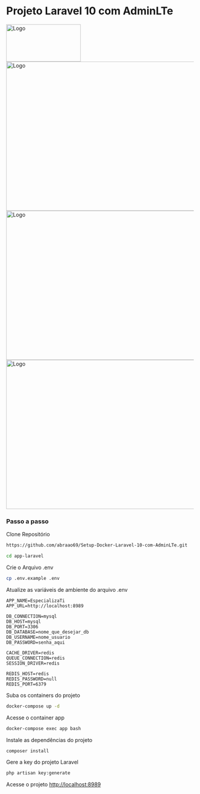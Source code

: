 # Projeto Laravel 10 com AdminLTe
<div style="display: flex; align-items: center;">
  <img src="https://github.com/abraao69/Setup-Docker-PHP-7.4/blob/master/logo.png" alt="Logo" width="200" height="100">
  <br><br>
</div>
<img src="https://www.desarrollolibre.net/public/images/example/laravel/laravel-breeze-genera-un-sistema-de-autenticacion-y-configura-tailwindcss.png" alt="Logo" width="1000" height="400">
<img src="https://github.com/abraao69/Setup-Docker-Login-e-Register-com-Laravel-11-utilizando-Breeze/blob/main/screen02%20(9).jpg" alt="Logo" width="1000" height="400">
<img src="https://github.com/abraao69/Setup-Docker-Login-e-Register-com-Laravel-11-utilizando-Breeze/blob/main/screen05.jpg" alt="Logo" width="1000" height="400">

### Passo a passo
Clone Repositório
```sh
https://github.com/abraao69/Setup-Docker-Laravel-10-com-AdminLTe.git
```
```sh
cd app-laravel
```


Crie o Arquivo .env
```sh
cp .env.example .env
```


Atualize as variáveis de ambiente do arquivo .env
```dosini
APP_NAME=EspecializaTi
APP_URL=http://localhost:8989

DB_CONNECTION=mysql
DB_HOST=mysql
DB_PORT=3306
DB_DATABASE=nome_que_desejar_db
DB_USERNAME=nome_usuario
DB_PASSWORD=senha_aqui

CACHE_DRIVER=redis
QUEUE_CONNECTION=redis
SESSION_DRIVER=redis

REDIS_HOST=redis
REDIS_PASSWORD=null
REDIS_PORT=6379
```


Suba os containers do projeto
```sh
docker-compose up -d
```


Acesse o container app
```sh
docker-compose exec app bash
```


Instale as dependências do projeto
```sh
composer install
```


Gere a key do projeto Laravel
```sh
php artisan key:generate
```


Acesse o projeto
[http://localhost:8989](http://localhost:8989)
